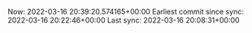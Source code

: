 Now: 2022-03-16 20:39:20.574165+00:00 Earliest commit since sync: 2022-03-16 20:22:46+00:00 Last sync: 2022-03-16 20:08:31+00:00
